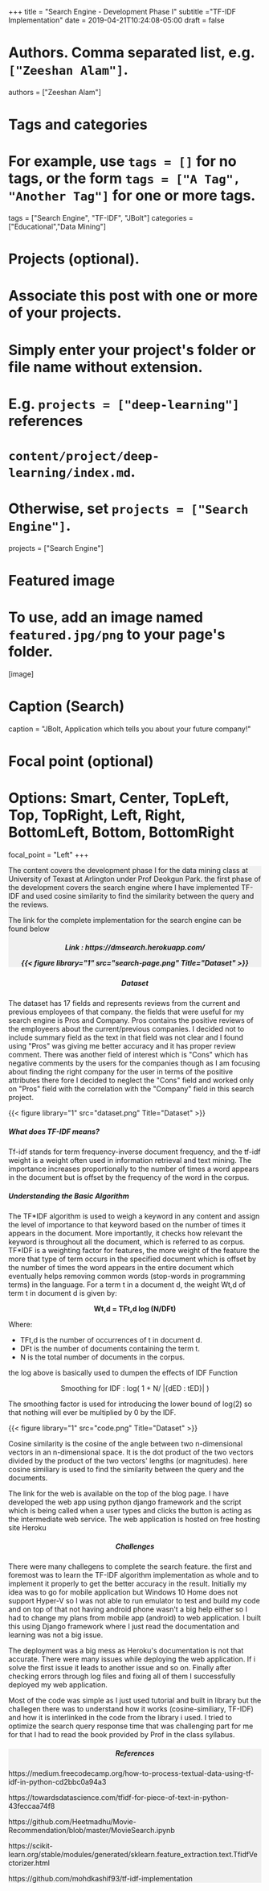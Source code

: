 +++
title = "Search Engine - Development Phase I"
subtitle ="TF-IDF Implementation"
date = 2019-04-21T10:24:08-05:00
draft = false

# Authors. Comma separated list, e.g. `["Zeeshan Alam"]`.
authors = ["Zeeshan Alam"]

# Tags and categories
# For example, use `tags = []` for no tags, or the form `tags = ["A Tag", "Another Tag"]` for one or more tags.
tags = ["Search Engine", "TF-IDF", "JBolt"]
categories = ["Educational","Data Mining"]

# Projects (optional).
#   Associate this post with one or more of your projects.
#   Simply enter your project's folder or file name without extension.
#   E.g. `projects = ["deep-learning"]` references 
#   `content/project/deep-learning/index.md`.
#   Otherwise, set `projects = ["Search Engine"]`.



projects = ["Search Engine"]




# Featured image
# To use, add an image named `featured.jpg/png` to your page's folder. 
[image]
  # Caption (Search)
  caption = "JBolt, Application which tells you about your future company!"

  # Focal point (optional)
  # Options: Smart, Center, TopLeft, Top, TopRight, Left, Right, BottomLeft, Bottom, BottomRight
  focal_point = "Left"
+++

<div style="background-color:#f0f0f0">
<p> The content covers the development phase I for the data mining class at University of Texast at Arlington under Prof Deokgun Park. the first phase of the development covers the search engine where I have implemented
TF-IDF and used cosine similarity to find the similarity between the query and the reviews. </p>

<p> The link for the complete implementation for the search engine can be found below </p>
<h5 align="center"> Link : https://dmsearch.herokuapp.com/ </p>
{{< figure library="1" src="search-page.png" Title="Dataset"  >}}
</div>

<h5 align="center"> Dataset </h5>
<p>The dataset has 17 fields and represents reviews from the current and previous employees of that company. the fields that were useful for my search engine is Pros and Company. Pros contains the positive
reviews of the employeers about the current/previous companies. I decided not to include summary field as the text in that field was not clear and I found using "Pros" was giving me better accuracy and it has 
proper review comment. There was another field of interest which is "Cons" which has negative comments by the users for the companies though as I am focusing about finding the right company for the user in terms of the positive attributes
there fore I decided to neglect the "Cons" field and worked only on "Pros" field with the correlation with the "Company" field in this search project.</p>
{{< figure library="1" src="dataset.png" Title="Dataset"  >}}


<h5> What does TF-IDF means? </h5>

<p>
Tf-idf stands for term frequency-inverse document frequency, and the tf-idf weight is a weight often used in information retrieval and text mining.
 The importance increases proportionally to the number of times a word appears in the document but is offset by the frequency of the word in the corpus. 
</p>

<h5> Understanding the Basic Algorithm </h5>
<p> 
The TF*IDF algorithm is used to weigh a keyword in any content and assign the level of importance to that keyword based on the number of times it appears in the document. More importantly, it checks how relevant the keyword is throughout all the document, which is referred to as corpus.
TF*IDF is a weighting factor for features, the more weight of the feature the more that type of term occurs in the specified document which is offset by the number of times the word appears
in the entire document which eventually helps removing common words (stop-words in programming terms) in the language.
For a term t in a document d, the weight Wt,d of term t in document d is given by:
<p>


<p align="center"><b> Wt,d = TFt,d log (N/DFt) </b></p>

<p>
Where:
</p>

- TFt,d is the number of occurrences of t in document d. </br>
- DFt is the number of documents containing the term t. </br>
- N is the total number of documents in the corpus. </br>
</p>

the log above is basically used to dumpen the effects of IDF Function
<p align="center">Smoothing for IDF : log( 1 + N/ |{dED : tED}| ) </p>
The smoothing factor is used for introducing the lower bound of log(2) so that nothing will ever be multiplied by 0 by the IDF.

{{< figure library="1" src="code.png" Title="Dataset"  >}}

Cosine similarity is the cosine of the angle between two n-dimensional vectors in an n-dimensional space. It is the dot product of the two vectors divided by the product of the two vectors' lengths (or magnitudes).
here cosine similiary is used to find the similarity between the query and the documents.

<p>
The link for the web is available on the top of the blog page. I have developed the web app using python django framework and the script which is being called when a user types and clicks the button is 
acting as the intermediate web service. The web application is hosted on free hosting site Heroku</p>

</p>

<h5 align="center"> Challenges </h5>
There were many challegens to complete the search feature. the first and foremost was to learn the TF-IDF algorithm implementation as whole and to implement it properly to get the better accuracy in the result.
Initially my idea was to go for mobile application but Windows 10 Home does not support Hyper-V so I was not able to run emulator to test and build my code and on top of that not having android phone wasn't a big help either so I had to
change my plans from mobile app (android) to web application. I built this using Django framework where I just read the documentation and learning was not a big issue.

The deployment was a big mess as Heroku's documentation is not that accurate. There were many issues while deploying the web application. If i solve the first issue it leads to another issue and so on. Finally
after checking errors through log files and fixing all of them I successfully deployed my web application.

Most of the code was simple as I just used tutorial and built in library but the challegen there was to understand how it works (cosine-similiary, TF-IDF) and how it is interlinked in the code from the library i used.
I tried to optimize the search query response time that was challenging part for me for that I had to read the book provided by Prof in the class syllabus.

<div style="background-color:#f0f0f0">
<h5 align="center"> References </h5>
<p> https://medium.freecodecamp.org/how-to-process-textual-data-using-tf-idf-in-python-cd2bbc0a94a3 </p>
<p> https://towardsdatascience.com/tfidf-for-piece-of-text-in-python-43feccaa74f8 </p>
<p> https://github.com/Heetmadhu/Movie-Recommendation/blob/master/MovieSearch.ipynb </p>
<p> https://scikit-learn.org/stable/modules/generated/sklearn.feature_extraction.text.TfidfVectorizer.html </p>
<p> https://github.com/mohdkashif93/tf-idf-implementation </p>
</div>
